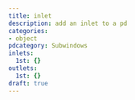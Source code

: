 ```yaml
---
title: inlet
description: add an inlet to a pd
categories:
- object
pdcategory: Subwindows
inlets:
  1st: {}
outlets:
  1st: {}
draft: true
---
```


